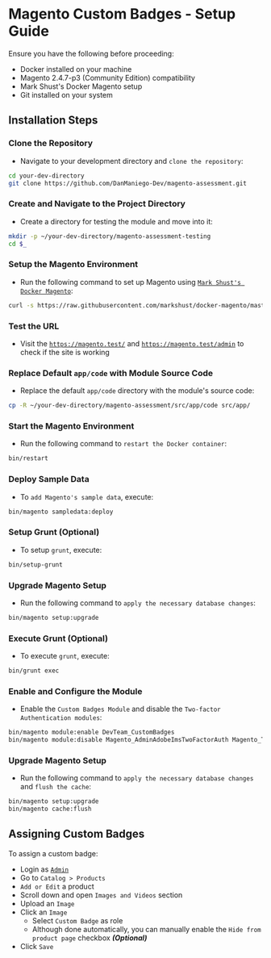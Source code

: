 # Magento Custom Badges - Setup Guide

Ensure you have the following before proceeding:
- Docker installed on your machine
- Magento 2.4.7-p3 (Community Edition) compatibility
- Mark Shust's Docker Magento setup
- Git installed on your system

## Installation Steps
### Clone the Repository
* Navigate to your development directory and ``clone the repository``:
```sh
cd your-dev-directory
git clone https://github.com/DanManiego-Dev/magento-assessment.git
```

### Create and Navigate to the Project Directory
* Create a directory for testing the module and move into it:
```sh
mkdir -p ~/your-dev-directory/magento-assessment-testing
cd $_
```

### Setup the Magento Environment
* Run the following command to set up Magento using [``Mark Shust's Docker Magento``](https://github.com/markshust/docker-magento?tab=readme-ov-file#setup):
```sh
curl -s https://raw.githubusercontent.com/markshust/docker-magento/master/lib/onelinesetup | bash -s -- magento.test community 2.4.7-p3
```

### Test the URL
* Visit the [``https://magento.test/``](https://magento.test/) and [``https://magento.test/admin``](https://magento.test/admin) to check if the site is working

### Replace Default `app/code` with Module Source Code
* Replace the default `app/code` directory with the module's source code:
```sh
cp -R ~/your-dev-directory/magento-assessment/src/app/code src/app/
```

### Start the Magento Environment
* Run the following command to ``restart the Docker container``:
```sh
bin/restart
```

### Deploy Sample Data
* To ``add Magento's sample data``, execute:
```sh
bin/magento sampledata:deploy
```

### Setup Grunt (Optional)
* To setup ``grunt``, execute:
```sh
bin/setup-grunt
```

### Upgrade Magento Setup
* Run the following command to ``apply the necessary database changes``:
```sh
bin/magento setup:upgrade
```

### Execute Grunt (Optional)
* To execute ``grunt``, execute:
```sh
bin/grunt exec
```

### Enable and Configure the Module
* Enable the ``Custom Badges Module`` and disable the ``Two-factor Authentication modules``:
```sh
bin/magento module:enable DevTeam_CustomBadges
bin/magento module:disable Magento_AdminAdobeImsTwoFactorAuth Magento_TwoFactorAuth
```

### Upgrade Magento Setup
* Run the following command to ``apply the necessary database changes`` and ``flush the cache``:
```sh
bin/magento setup:upgrade
bin/magento cache:flush
```

## Assigning Custom Badges
To assign a custom badge:
* Login as [``Admin``](https://magento.test/admin)
* Go to ``Catalog > Products``
* ``Add or Edit`` a product
* Scroll down and open ``Images and Videos`` section
* Upload an ``Image``
* Click an ``Image``
    * Select ``Custom Badge`` as role
    * Although done automatically, you can manually enable the ``Hide from product page`` checkbox ***(Optional)***
* Click ``Save``